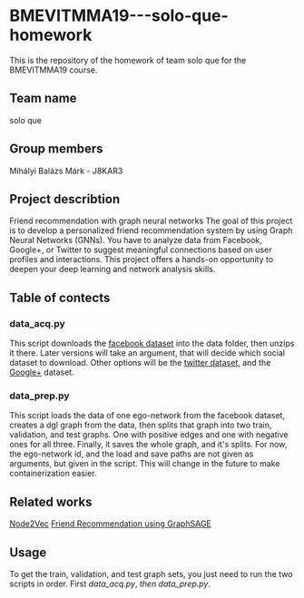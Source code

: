 # BMEVITMMA19---solo-que-homework
This is the repository of the homework of team solo que for the BMEVITMMA19 course.


## Team name
solo que

## Group members
Mihályi Balázs Márk - J8KAR3

## Project describtion
Friend recommendation with graph neural networks
The goal of this project is to develop a personalized friend recommendation system by using Graph Neural Networks (GNNs). You have to analyze data from Facebook, Google+, or Twitter to suggest meaningful connections based on user profiles and interactions. This project offers a hands-on opportunity to deepen your deep learning and network analysis skills.

## Table of contects
### data_acq.py
This script downloads the [facebook dataset](https://snap.stanford.edu/data/ego-Facebook.html) into the data folder, then unzips it there. Later versions will take an argument, that will decide which social dataset to download. Other options will be the [twitter dataset](), and the [Google+]() dataset.

### data_prep.py
This script loads the data of one ego-network from the facebook dataset, creates a dgl graph from the data, then splits that graph into two train, validation, and test graphs. One with positive edges and one with negative ones for all three. Finally, it saves the whole graph, and it's splits. For now, the ego-network id, and the load and save paths are not given as arguments, but given in the script. This will change in the future to make containerization easier.

## Related works
[Node2Vec](https://arxiv.org/abs/1607.00653)
[Friend Recommendation using GraphSAGE](https://medium.com/stanford-cs224w/friend-recommendation-using-graphsage-ffcda2aaf8d6)


## Usage
To get the train, validation, and test graph sets, you just need to run the two scripts in order. First _data_acq.py_, _then data_prep.py_.
